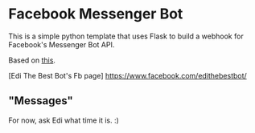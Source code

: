 # Facebook Messenger Bot
This is a simple python template that uses Flask to build a webhook for Facebook's Messenger Bot API.

Based on  [this](https://blog.hartleybrody.com/fb-messenger-bot/).

[Edi The Best Bot's Fb page] https://www.facebook.com/edithebestbot/

## "Messages"

For now, ask Edi what time it is. :)


